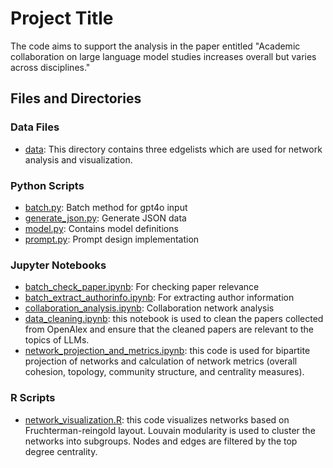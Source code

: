 # Project Title

The code aims to support the analysis in the paper entitled "Academic collaboration on large language model studies increases overall but varies across disciplines."

## Files and Directories

### Data Files
- [data](https://github.com/Lingyao1219/llm-science/tree/main/data): This directory contains three edgelists which are used for network analysis and visualization. 

### Python Scripts
- [batch.py](https://github.com/Lingyao1219/llm-science/blob/main/batch.py): Batch method for gpt4o input
- [generate_json.py](https://github.com/Lingyao1219/llm-science/blob/main/generate_json.py): Generate JSON data
- [model.py](https://github.com/Lingyao1219/llm-science/blob/main/model.py): Contains model definitions
- [prompt.py](https://github.com/Lingyao1219/llm-science/blob/main/prompt.py): Prompt design implementation

### Jupyter Notebooks
- [batch_check_paper.ipynb](https://github.com/Lingyao1219/llm-science/blob/main/batch_check_paper.ipynb): For checking paper relevance
- [batch_extract_authorinfo.ipynb](https://github.com/Lingyao1219/llm-science/blob/main/batch_extract_authorinfo.ipynb): For extracting author information
- [collaboration_analysis.ipynb](https://github.com/Lingyao1219/llm-science/blob/main/collaboration_analysis.ipynb): Collaboration network analysis
- [data_cleaning.ipynb](https://github.com/Lingyao1219/llm-science/blob/main/data_cleaning.ipynb): this notebook is used to clean the papers collected from OpenAlex and ensure that the cleaned papers are relevant to the topics of LLMs.
- [network_projection_and_metrics.ipynb](https://github.com/Lingyao1219/llm-science/blob/main/network_projection_and_metrics.ipynb): this code is used for bipartite projection of networks and calculation of network metrics (overall cohesion, topology, community structure, and centrality measures).

### R Scripts
- [network_visualization.R](https://github.com/Lingyao1219/llm-science/blob/main/network_visualization.R): this code visualizes networks based on Fruchterman-reingold layout. Louvain modularity is used to cluster the networks into subgroups. Nodes and edges are filtered by the top degree centrality.
